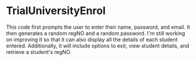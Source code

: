 # TrialUniversityEnrol
This code first prompts the user to enter their name, password, and email. It then generates a random regNO and a random password. I'm still working on improving it so that it can also display all the details of each student entered. Additionally, it will include options to exit, view student details, and retrieve a student's regNO.
